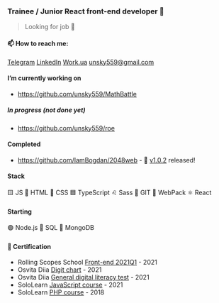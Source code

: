 ### Trainee / Junior React front-end developer 👋
> Looking for job 👀
#### 📫 How to reach me: 

[Telegram](https://t.me/unsky559) [LinkedIn](https://www.linkedin.com/in/unsky559) [Work.ua](https://www.work.ua/ru/resumes/6858932/) unsky559@gmail.com



#### I’m currently working on

- https://github.com/unsky559/MathBattle

##### In progress (not done yet)

- https://github.com/unsky559/roe

#### Completed

- https://github.com/IamBogdan/2048web - 🥳 [v1.0.2](https://github.com/IamBogdan/2048web/tree/v1.0.2) released!

#### Stack

🟨 JS 
📙 HTML 
📘 CSS 
🟦 TypeScript
♌️ Sass
🔸 GIT
🎲 WebPack 
⚛️ React 

#### Starting
🟢 Node.js
🥫 SQL
🍃 MongoDB

#### 💎 Certification

- Rolling Scopes School [Front-end 2021Q1](https://rs.school/js/) - 2021
- Osvita Diia [Digit chart](https://osvita.diia.gov.ua/digigram-share/yVKOhqmQyL30bOukUl4CsTk2ioxtXX_H) - 2021
- Osvita Diia [General digital literacy test](https://osvita.diia.gov.ua/share/ZMLCHvR0X0sHPHYkokX34hCfv-QjCzKb) - 2021
- SoloLearn [JavaScript course](https://www.sololearn.com/certificates/course/en/6895628/1024/landscape/png/) - 2021
- SoloLearn [PHP course](https://www.sololearn.com/Certificate/1059-6895628/jpg/) - 2018

